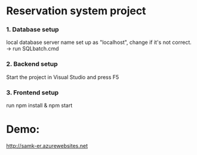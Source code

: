 # Reservation system project

### 1. Database setup
local database server name set up as "localhost", change if it's not correct.
-> run SQLbatch.cmd

### 2. Backend setup
Start the project in Visual Studio and press F5

### 3. Frontend setup
run npm install & npm start

# Demo:
http://samk-er.azurewebsites.net